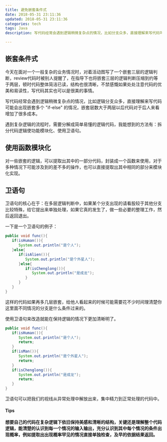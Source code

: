 ```yaml
---
title: 避免嵌套条件式
date: 2018-05-31 23:11:36
updated: 2018-05-31 23:11:36
categories: tech
tags: Java
description: 写代码经常会遇到逻辑稍微复杂点的情况，比如分支众多，直接理解来写代码可能会出现嵌套多个 "if-else" 的情况，嵌套层数大于两层以后代码对于后人来看增加了很多成本，我们要学会让自己的代码保持美感

---
```

## 嵌套条件式
今天在面对一个一般复杂的业务情况时，对着活动图写了一个嵌套三层的逻辑判断，review代码时被别人提醒了，在指导下也将嵌套三层的逻辑判断压缩到约等于两层，顿时代码整体简洁已读，结构也很清晰，不禁感慨如果处处注意代码的优美和易读性，写代码其实也可以是很美的事情。

写代码经常会遇到逻辑稍微复杂点的情况，比如逻辑分支众多，直接理解来写代码可能会出现嵌套多个 "if-else" 的情况，嵌套层数大于两层以后代码对于后人来看增加了很多成本。

遇到复杂逻辑的流程时，需要分解成简单易懂的逻辑代码，我能想到的方法有：拆分代码逻辑使功能模块化、使用卫语句。


## 使用函数模块化
对一些嵌套的逻辑，可以提取出其中的一部分代码，封装成一个函数来使用，对于多种情况下可能涉及到的差不多的操作，也可以直接提取出其中相同的部分来模块化实现。

## 卫语句
卫语句的核心在于：在多层逻辑判断中，如果某个分支出现的请看股较于其他分支比较特殊，给它提出来单独处理，如果它真的发生了，做一些必要的整理工作，然后返回退出。

一下是一个卫语句的例子：
``` java
public void func(){
   if(isHuman()){
      System.out.println("是个人");
   }else{
      if(isAlien()){
         System.out.println("是个外星人");
      }else{
         if(isChenglong()){
            System.out.println("是成龙");
         }
      }
   }
}
```
这样的代码如果再多几层嵌套，给他人看起来的时候可能需要花不少时间理清楚你这里面不同情况的分支是什么条件过来的。

使用卫语句来改造就能在保持逻辑的情况下更加清晰明了。
``` java
public void func(){
   if(isHuman()){
      System.out.println("是个人");
      return;
   }
   if(isMan()){
      System.out.println("是个外星人");
      return;
   }
   if(isChenglong()){
      System.out.println("是成龙");
      return;
   }
}
```
卫语句可以把我们的视线从异常处理中解放出来，集中精力到正常处理的代码中。

#### Tips
**想要自己的代码在复杂逻辑下依旧保持美感和清晰的结构，关键还是理解整个代码逻辑，能清楚的认识到每一个情况的输入输出，充分认识到其中每个情况的条件出现概率，例如提取出出现概率罕见的情况直接单独检查，及早的依据结果返回。**